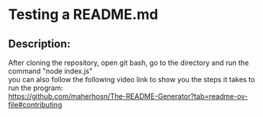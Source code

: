 # Testing a README.md

## Description:
After cloning the repository, open git bash, go to the directory and run the command "node index.js" <br> you can also follow the following video link to show you the steps it takes to run the program: <br> https://github.com/maherhosn/The-README-Generator?tab=readme-ov-file#contributing

